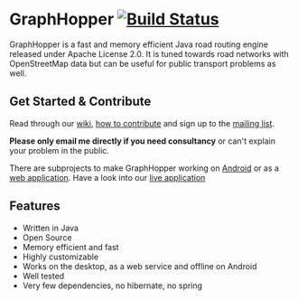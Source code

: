 # GraphHopper [![Build Status](https://secure.travis-ci.org/graphhopper/graphhopper.png?branch=master)](http://travis-ci.org/graphhopper/graphhopper)

GraphHopper is a fast and memory efficient Java road routing engine released under Apache License 2.0.
It is tuned towards road networks with OpenStreetMap data but can be useful for public transport problems as well.


Get Started & Contribute
---------------

Read through our [wiki](https://github.com/graphhopper/graphhopper/wiki/), 
[how to contribute](https://github.com/graphhopper/graphhopper/blob/master/CONTRIBUTING.md) and 
sign up to the [mailing list](http://graphhopper.com/#developers).

**Please only email me directly if you need consultancy** or can't explain your problem in the public.

There are subprojects to make GraphHopper working on [Android](https://github.com/graphhopper/graphhopper/wiki/Android) or 
as a [web application](https://github.com/graphhopper/graphhopper/tree/master/web). Have a look into our [live application](http://graphhopper.com/maps)


Features
---------------

 * Written in Java
 * Open Source
 * Memory efficient and fast
 * Highly customizable
 * Works on the desktop, as a web service and offline on Android
 * Well tested
 * Very few dependencies, no hibernate, no spring